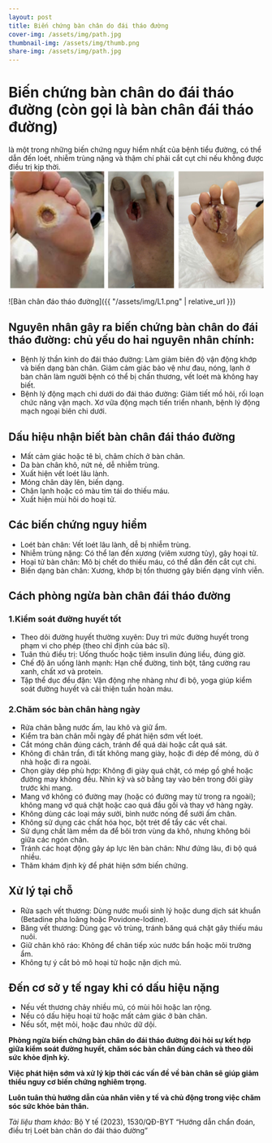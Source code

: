 ```yaml
---
layout: post
title: Biến chứng bàn chân do đái tháo đường
cover-img: /assets/img/path.jpg
thumbnail-img: /assets/img/thumb.png
share-img: /assets/img/path.jpg
---
```

# Biến chứng bàn chân do đái tháo đường (còn gọi là bàn chân đái tháo đường) 
là một trong những biến chứng nguy hiểm nhất của bệnh tiểu đường, có thể dẫn đến loét, nhiễm trùng nặng và thậm chí phải cắt cụt chi nếu không được điều trị kịp thời.
![Bàn chân đáo tháo đường](/assets/img/bcdtd.png)

![Bàn chân đáo tháo đường]({{ "/assets/img/L1.png" | relative_url }})

## Nguyên nhân gây ra biến chứng bàn chân do đái tháo đường: chủ yếu do hai nguyên nhân chính:
- Bệnh lý thần kinh do đái tháo đường: 
Làm giảm biên độ vận động khớp và biến dạng bàn chân.
Giảm cảm giác bảo vệ như đau, nóng, lạnh ở bàn chân làm người bệnh có thể bị chấn thương, vết loét mà không hay biết.
- Bệnh lý động mạch chi dưới do đái tháo đường:
Giảm tiết mồ hôi, rối loạn chức năng vận mạch.
Xơ vữa động mạch tiến triển nhanh, bệnh lý động mạch ngoại biên chi dưới.

## Dấu hiệu nhận biết bàn chân đái tháo đường
- Mất cảm giác hoặc tê bì, châm chích ở bàn chân.
- Da bàn chân khô, nứt nẻ, dễ nhiễm trùng.
- Xuất hiện vết loét lâu lành.
- Móng chân dày lên, biến dạng.
- Chân lạnh hoặc có màu tím tái do thiếu máu.
- Xuất hiện mùi hôi do hoại tử.

## Các biến chứng nguy hiểm
- Loét bàn chân: Vết loét lâu lành, dễ bị nhiễm trùng.
- Nhiễm trùng nặng: Có thể lan đến xương (viêm xương tủy), gây hoại tử.
- Hoại tử bàn chân: Mô bị chết do thiếu máu, có thể dẫn đến cắt cụt chi.
- Biến dạng bàn chân: Xương, khớp bị tổn thương gây biến dạng vĩnh viễn.

## Cách phòng ngừa bàn chân đái tháo đường

### 1.Kiểm soát đường huyết tốt
- Theo dõi đường huyết thường xuyên: Duy trì mức đường huyết trong phạm vi cho phép (theo chỉ định của bác sĩ).
- Tuân thủ điều trị: Uống thuốc hoặc tiêm insulin đúng liều, đúng giờ.
- Chế độ ăn uống lành mạnh: Hạn chế đường, tinh bột, tăng cường rau xanh, chất xơ và protein.
- Tập thể dục đều đặn: Vận động nhẹ nhàng như đi bộ, yoga giúp kiểm soát đường huyết và cải thiện tuần hoàn máu.

### 2.Chăm sóc bàn chân hàng ngày
- Rửa chân bằng nước ấm, lau khô và giữ ẩm.
- Kiểm tra bàn chân mỗi ngày để phát hiện sớm vết loét.
- Cắt móng chân đúng cách, tránh để quá dài hoặc cắt quá sát.
- Không đi chân trần, đi tất không mang giày, hoặc đi dép đế mỏng, dù ở nhà hoặc đi ra ngoài. 
- Chọn giày dép phù hợp: Không đi giày quá chật, có mép gồ ghề hoặc đường may không đều. Nhìn kỹ và sờ bằng tay vào bên trong đôi giày trước khi mang. 
- Mang vớ không có đường may (hoặc có đường may từ trong ra ngoài); không mang vớ quá chật hoặc cao quá đầu gối và thay vớ hàng ngày. 
- Không dùng các loại máy sưởi, bình nước nóng để sưởi ấm chân. 
- Không sử dụng các chất hóa học, bột trét để tẩy các vết chai. 
- Sử dụng chất làm mềm da để bôi trơn vùng da khô, nhưng không bôi giữa các ngón chân. 
- Tránh các hoạt động gây áp lực lên bàn chân: Như đứng lâu, đi bộ quá nhiều.
- Thăm khám định kỳ để phát hiện sớm biến chứng.

## Xử lý tại chỗ
- Rửa sạch vết thương: Dùng nước muối sinh lý hoặc dung dịch sát khuẩn (Betadine pha loãng hoặc Povidone-Iodine).
- Băng vết thương: Dùng gạc vô trùng, tránh băng quá chặt gây thiếu máu nuôi.
- Giữ chân khô ráo: Không để chân tiếp xúc nước bẩn hoặc môi trường ẩm.
- Không tự ý cắt bỏ mô hoại tử hoặc nặn dịch mủ.

## Đến cơ sở y tế ngay khi có dấu hiệu nặng
- Nếu vết thương chảy nhiều mủ, có mùi hôi hoặc lan rộng.
- Nếu có dấu hiệu hoại tử hoặc mất cảm giác ở bàn chân.
- Nếu sốt, mệt mỏi, hoặc đau nhức dữ dội.


**Phòng ngừa biến chứng bàn chân do đái tháo đường đòi hỏi sự kết hợp giữa kiểm soát đường huyết, chăm sóc bàn chân đúng cách và theo dõi sức khỏe định kỳ.**

**Việc phát hiện sớm và xử lý kịp thời các vấn đề về bàn chân sẽ giúp giảm thiểu nguy cơ biến chứng nghiêm trọng.**

**Luôn tuân thủ hướng dẫn của nhân viên y tế và chủ động trong việc chăm sóc sức khỏe bản thân.**

*Tài liệu tham khảo:* 
Bộ Y tế (2023), 1530/QĐ-BYT “Hướng dẫn chẩn đoán, điều trị Loét bàn chân do đái tháo đường”

